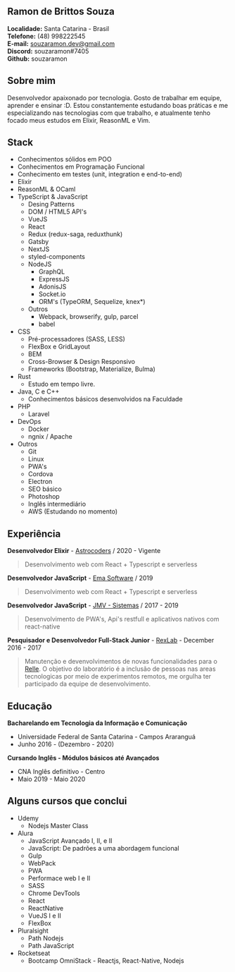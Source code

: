 
## Ramon de Brittos Souza
**Localidade:** Santa Catarina - Brasil<br>
**Telefone:** (48) 998222545<br>
**E-mail:** souzaramon.dev@gmail.com<br>
**Discord:** souzaramon#7405<br>
**Github:** souzaramon

## Sobre mim
Desenvolvedor apaixonado por tecnologia. Gosto de trabalhar em equipe, aprender e ensinar :D.
Estou constantemente estudando boas práticas e me especializando nas tecnologias com que trabalho, e atualmente tenho focado meus estudos em Elixir, ReasonML e Vim.

## Stack
- Conhecimentos sólidos em POO
- Conhecimentos em Programação Funcional
- Conhecimento em testes (unit, integration e end-to-end)
- Elixir
- ReasonML & OCaml
- TypeScript & JavaScript
  - Desing Patterns
  - DOM / HTML5 API's
  - VueJS
  - React
  - Redux (redux-saga, reduxthunk)
  - Gatsby
  - NextJS
  - styled-components
  - NodeJS
    - GraphQL
    - ExpressJS
    - AdonisJS
    - Socket.io
    - ORM's (TypeORM, Sequelize, knex*)
  - Outros
    - Webpack, browserify, gulp, parcel
    - babel
- CSS
  - Pré-processadores (SASS, LESS)
  - FlexBox e GridLayout
  - BEM
  - Cross-Browser & Design Responsivo
  - Frameworks (Bootstrap, Materialize, Bulma)
- Rust
  - Estudo em tempo livre.
- Java, C e C++
  - Conhecimentos básicos desenvolvidos na Faculdade
- PHP
  - Laravel
- DevOps
  - Docker
  - ngnix / Apache
- Outros
  - Git
  - Linux
  - PWA's
  - Cordova
  - Electron
  - SEO básico
  - Photoshop
  - Inglês intermediário
  - AWS (Estudando no momento)

## Experiência

**Desenvolvedor Elixir** - [Astrocoders](https://astrocoders.com/) / 2020 - Vigente
> Desenvolvimento web com React + Typescript e serverless

**Desenvolvedor JavaScript** - [Ema Software](https://ema.net.br/) / 2019 
> Desenvolvimento web com React + Typescript e serverless

**Desenvolvedor JavaScript** - [JMV - Sistemas](sgap.com.br) / 2017 - 2019
> Desenvolvimento de PWA's, Api's restfull e aplicativos nativos com react-native

**Pesquisador e Desenvolvedor Full-Stack Junior** - [RexLab](rexlab.ufsc.br) - December 2016 - 2017
> Manutenção e devenvolvimentos de novas funcionalidades para o [Relle](http://relle.ufsc.br). O objetivo do laboratório é a inclusão de pessoas nas areas tecnologicas por meio de experimentos remotos,  me orgulha ter participado da equipe de desenvolvimento.

## Educação

**Bacharelando em Tecnologia da Informação e Comunicação** 
- Universidade Federal de Santa Catarina - Campos Araranguá
- Junho 2016 - (Dezembro - 2020)

**Cursando Inglês - Módulos básicos até Avançados**
- CNA Inglês definitivo - Centro
- Maio 2019 - Maio 2020

## Alguns cursos que conclui

* Udemy
    - Nodejs Master Class
* Alura 
    - JavaScript Avançado I, II, e II
    - JavaScript: De padrões a uma abordagem funcional
    - Gulp
    - WebPack
    - PWA
    - Performace web I e II
    - SASS
    - Chrome DevTools
    - React
    - ReactNative
    - VueJS I e II
    - FlexBox
* Pluralsight
    - Path Nodejs
    - Path JavaScript
* Rocketseat
    - Bootcamp OmniStack - Reactjs, React-Native, Nodejs
